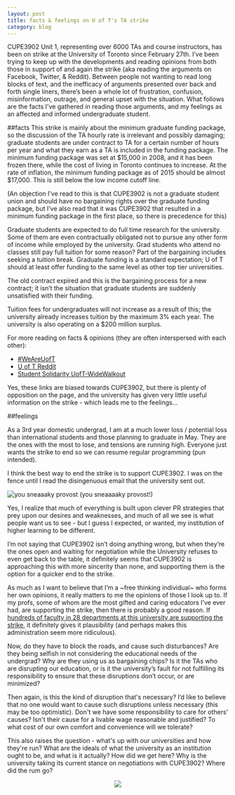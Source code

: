 ```yaml
---
layout: post
title: facts & feelings on U of T's TA strike
category: blog
---
```


CUPE3902 Unit 1, representing over 6000 TAs and course instructors, has been on strike at the University of Toronto since February 27th. I’ve been trying to keep up with the developments and reading opinions from both those in support of and again the strike (aka reading the arguments on Facebook, Twitter, & Reddit). Between people not wanting to read long blocks of text, and the inefficacy of arguments presented over back and forth single liners, there’s been a whole lot of frustration, confusion, misinformation, outrage, and general upset with the situation. What follows are the facts I've gathered in reading those arguments, and my feelings as an affected and informed undergraduate student. 

##facts
This strike is mainly about the minimum graduate funding package, so the discussion of the TA hourly rate is irrelevant and possibly damaging; graduate students are under contract to TA for a certain number of hours per year and what they earn as a TA is included in the funding package. The minimum funding package was set at \$15,000 in 2008, and it has been frozen there, while the cost of living in Toronto continues to increase. At the rate of inflation, the minimum funding package as of 2015 should be almost \$17,000. This is still below the low income cutoff line. 

(An objection I’ve read to this is that CUPE3902 is not a graduate student union and should have no bargaining rights over the graduate funding package, but I’ve also read that it was CUPE3902 that resulted in a minimum funding package in the first place, so there is precedence for this)

Graduate students are expected to do full time research for the university. 
Some of them are even contractually obligated not to pursue any other form of income while employed by the university. 
Grad students who attend no classes still pay full tuition for some reason? Part of the bargaining includes seeking a tuition break. 
Graduate funding is a standard expectation; U of T should at least offer funding to the same level as other top tier universities.

The old contract expired and this is the bargaining process for a new contract; it isn’t the situation that graduate students are suddenly unsatisfied with their funding.

Tuition fees for undergraduates will not increase as a result of this; the university already increases tuition by the maximum 3% each year. The university is also operating on a $200 million surplus.

For more reading on facts & opinions (they are often interspersed with each other):
	

 - [#WeAreUofT](http://www.weareuoft.ca/) 	
 - [U of T Reddit](http://www.reddit.com/r/UofT/) 	
 - [Student Solidarity UofT-WideWalkout](https://www.facebook.com/events/1553742238248503/)

Yes, these links are biased towards CUPE3902, but there is plenty of opposition on the page, and the university has given very little useful information on the strike - which leads me to the feelings...

##feelings

As a 3rd year domestic undergrad, I am at a much lower loss / potential loss than international students and those planning to graduate in May. They are the ones with the most to lose, and tensions are running high. Everyone just wants the strike to end so we can resume regular programming (pun intended).

I think the best way to end the strike is to support CUPE3902. I was on the fence until I read the disingenuous email that the university sent out.

![you sneaaaky provost](https://pbs.twimg.com/media/CAQtQ8AWUAEMRT2.jpg:large)
(you sneaaaaky provost!)

Yes, I realize that much of everything is built upon clever PR strategies that prey upon our desires and weaknesses, and much of all we see is what people want us to see - but I guess I expected, or wanted, my institution of higher learning to be different. 

I’m not saying that CUPE3902 isn’t doing anything wrong, but when they’re the ones open and waiting for negotiation while the University refuses to even get back to the table, it definitely seems that CUPE3902 is approaching this with more sincerity than none, and supporting them is the option for a quicker end to the strike.

As much as I want to believe that I’m a ~free thinking individual~ who forms her own opinions, it really matters to me the opinions of those I look up to. If my profs, some of whom are the most gifted and caring educators I’ve ever had, are supporting the strike, then there is probably a good reason. If [hundreds of faculty in 28 departments at this university are supporting the strike](http://www.weareuoft.ca/endorsements-and-letters-of-support/), it definitely gives it plausibility (and perhaps makes this administration seem more ridiculous).

Now, do they have to block the roads, and cause such disturbances? Are they being selfish in not considering the educational needs of the undergrad? Why are they using us as bargaining chips? Is it the TAs who are disrupting our education, or is it the university’s fault for not fulfilling its responsibility to ensure that these disruptions don’t occur, or are minimized? 

Then again, is this the kind of disruption that's necessary? I’d like to believe that no one would want to cause such disruptions unless necessary (this may be too optimistic). Don't we have some responsibility to care for others' causes? Isn't their cause for a livable wage reasonable and justified? To what cost of our own comfort and convenience will we tolerate? 

This also raises the question - what's up with our universities and how they're run? What are the ideals of what the university as an institution ought to be, and what is it actually? How did we get here? Why is the university taking its current stance on negotiations with CUPE3902? Where did the rum go?

<center><img src="http://media-cache-ec0.pinimg.com/originals/b7/65/1f/b7651f35543a6e4f9ab3fc04c512110c.jpg"></center>
